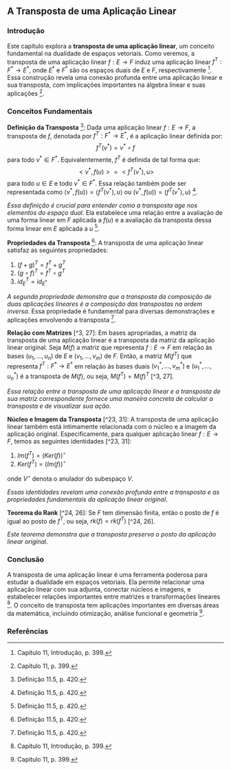 ## A Transposta de uma Aplicação Linear

### Introdução
Este capítulo explora a **transposta de uma aplicação linear**, um conceito fundamental na dualidade de espaços vetoriais. Como veremos, a transposta de uma aplicação linear $f: E \rightarrow F$ induz uma aplicação linear $f^T: F^* \rightarrow E^*$, onde $E^*$ e $F^*$ são os espaços duais de $E$ e $F$, respectivamente [^3]. Essa construção revela uma conexão profunda entre uma aplicação linear e sua transposta, com implicações importantes na álgebra linear e suas aplicações [^1].

### Conceitos Fundamentais

**Definição da Transposta** [^22]:
Dada uma aplicação linear $f: E \rightarrow F$, a transposta de $f$, denotada por $f^T: F^* \rightarrow E^*$, é a aplicação linear definida por:
$$f^T(v^*) = v^* \circ f$$
para todo $v^* \in F^*$. Equivalentemente, $f^T$ é definida de tal forma que:
$$<v^*, f(u)> = <f^T(v^*), u>$$
para todo $u \in E$ e todo $v^* \in F^*$. Essa relação também pode ser representada como $\langle v^*, f(u) \rangle = \langle f^T(v^*), u \rangle$ ou $(v^*, f(u)) = (f^T(v^*), u)$ [^22].

*Essa definição é crucial para entender como a transposta age nos elementos do espaço dual*. Ela estabelece uma relação entre a avaliação de uma forma linear em $F$ aplicada a $f(u)$ e a avaliação da transposta dessa forma linear em $E$ aplicada a $u$ [^22].

**Propriedades da Transposta** [^22]:
A transposta de uma aplicação linear satisfaz as seguintes propriedades:
1.  $(f + g)^T = f^T + g^T$
2.  $(g \circ f)^T = f^T \circ g^T$
3.  $id_E^T = id_{E^*}$

*A segunda propriedade demonstra que a transposta da composição de duas aplicações lineares é a composição das transpostas na ordem inversa*. Essa propriedade é fundamental para diversas demonstrações e aplicações envolvendo a transposta [^22].

**Relação com Matrizes** [^3, 27]:
Em bases apropriadas, a matriz da transposta de uma aplicação linear é a transposta da matriz da aplicação linear original. Seja $M(f)$ a matriz que representa $f: E \rightarrow F$ em relação às bases $(u_1, \dots, u_n)$ de $E$ e $(v_1, \dots, v_m)$ de $F$. Então, a matriz $M(f^T)$ que representa $f^T: F^* \rightarrow E^*$ em relação às bases duais $(v_1^*, \dots, v_m^*)$ e $(u_1^*, \dots, u_n^*)$ é a transposta de $M(f)$, ou seja, $M(f^T) = M(f)^T$ [^3, 27].

*Essa relação entre a transposta de uma aplicação linear e a transposta de sua matriz correspondente fornece uma maneira concreta de calcular a transposta e de visualizar sua ação*.

**Núcleo e Imagem da Transposta** [^23, 31]:
A transposta de uma aplicação linear também está intimamente relacionada com o núcleo e a imagem da aplicação original. Especificamente, para qualquer aplicação linear $f: E \rightarrow F$, temos as seguintes identidades [^23, 31]:
1. $Im(f^T) = (Ker(f))^\circ$
2. $Ker(f^T) = (Im(f))^\circ$

onde $V^\circ$ denota o anulador do subespaço $V$.

*Essas identidades revelam uma conexão profunda entre a transposta e as propriedades fundamentais da aplicação linear original*.

**Teorema do Rank** [^24, 26]:
Se $F$ tem dimensão finita, então o posto de $f$ é igual ao posto de $f^T$, ou seja, $rk(f) = rk(f^T)$ [^24, 26].

*Este teorema demonstra que a transposta preserva o posto da aplicação linear original*.

### Conclusão

A transposta de uma aplicação linear é uma ferramenta poderosa para estudar a dualidade em espaços vetoriais. Ela permite relacionar uma aplicação linear com sua adjunta, conectar núcleos e imagens, e estabelecer relações importantes entre matrizes e transformações lineares [^3]. O conceito de transposta tem aplicações importantes em diversas áreas da matemática, incluindo otimização, análise funcional e geometria [^1].

### Referências
[^3]: Capítulo 11, Introdução, p. 399.
[^22]: Definição 11.5, p. 420.
[^27]: Proposição 11.14, p. 425.
[^23]: Proposição 11.9, p. 421.
[^31]: Seção 11.8, p. 429.
[^24]: Teorema 11.12, p. 424.
[^26]: Teorema 11.12, p. 424.
[^1]: Capítulo 11, p. 399.
<!-- END -->